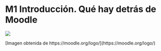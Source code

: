 
# M1 Introducción. Qué hay detrás de Moodle

![](logo-1024x254.jpg)
<td align="right">[Imagen obtenida de https://moodle.org/logo/](https://moodle.org/logo/)</td>


